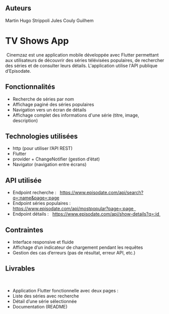 ## Auteurs
Martin Hugo
Strippoli Jules
Couly Guilhem

# TV Shows App
 Cinemzaz est une application mobile développée avec Flutter permettant aux utilisateurs de découvrir des séries télévisées populaires, de rechercher des séries et de consulter leurs détails. L'application utilise l'API publique d’Episodate.
## Fonctionnalités
 - Recherche de séries par nom
 - Affichage paginé des séries populaires 
 - Navigation vers un écran de détails
 - Affichage complet des informations d'une série (titre, image, description) 
## Technologies utilisées
 - http (pour utiliser l’API REST)
 - Flutter 
 - provider + ChangeNotifier (gestion d’état)
 - Navigator (navigation entre écrans) 
## API utilisée
 - Endpoint recherche :     https://www.episodate.com/api/search?q=:name&page=:page
 - Endpoint séries populaires :     https://www.episodate.com/api/mostpopular?page=:page  
 - Endpoint détails :     https://www.episodate.com/api/show-details?q=:id 

## Contraintes
 - Interface responsive et fluide
 - Affichage d’un indicateur de chargement pendant les requêtes
 - Gestion des cas d’erreurs (pas de résultat, erreur API, etc.)
## Livrables
 
 - Application Flutter fonctionnelle avec deux pages :
 - Liste des séries avec recherche
 - Détail d’une série sélectionnée
 - Documentation (README)
